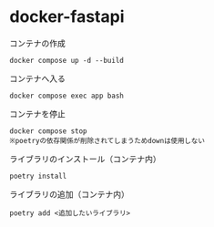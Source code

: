 # docker-fastapi

コンテナの作成
```
docker compose up -d --build
```

コンテナへ入る
```
docker compose exec app bash
```

コンテナを停止
```
docker compose stop 
※poetryの依存関係が削除されてしまうためdownは使用しない
```

ライブラリのインストール（コンテナ内）
```
poetry install
```

ライブラリの追加（コンテナ内）
```
poetry add <追加したいライブラリ>
```